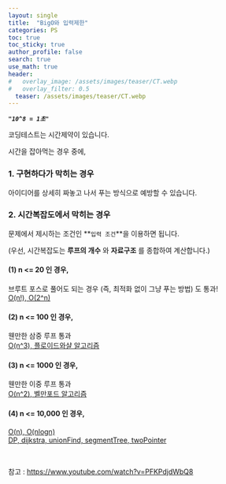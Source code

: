 ```yaml
---
layout: single  
title:  "BigO와 입력제한"
categories: PS
toc: true
toc_sticky: true
author_profile: false
search: true
use_math: true
header:
#   overlay_image: /assets/images/teaser/CT.webp
#   overlay_filter: 0.5
  teaser: /assets/images/teaser/CT.webp
---
```


***`"10^8 = 1초"`***

코딩테스트는 시간제약이 있습니다.

시간을 잡아먹는 경우 중에,   

### 1. 구현하다가 막히는 경우     
아이디어를 상세히 짜놓고 나서 푸는 방식으로 예방할 수 있습니다.   

### 2. 시간복잡도에서 막히는 경우
문제에서 제시하는 조건인 **`입력 조건`**을 이용하면 됩니다.    

(우선, 시간복잡도는 **루프의 개수** 와 **자료구조** 를 종합하여 계산합니다.)

#### (1) n <= 20 인 경우,   
브루트 포스로 풀어도 되는 경우 (즉, 최적화 없이 그냥 푸는 방법) 도 통과!   
    <U>O(n!), O(2^n)</U>

#### (2) n <= 100 인 경우,   
웬만한 삼중 루프 통과   
    <U>O(n^3), 플로이드와샬 알고리즘</U>

#### (3) n <= 1000 인 경우,  
웬만한 이중 루프 통과   
    <U>O(n^2), 벨만포드 알고리즘</U>

#### (4) n <= 10,000 인 경우,      
<U>O(n), O(nlogn)</U>  
    <U>DP, dijkstra, unionFind, segmentTree, twoPointer</U>


<br/>

참고 : https://www.youtube.com/watch?v=PFKPdjdWbQ8